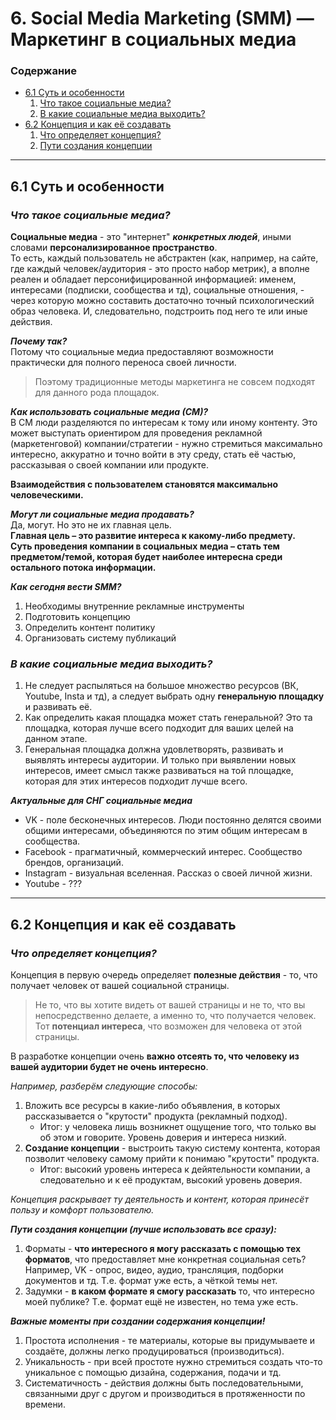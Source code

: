 # 6. Social Media Marketing (SMM) — Маркетинг в социальных медиа

<h3>Содержание</h3>
<ul>
  <li><a href="#61-суть-и-особенности">6.1 Суть и особенности</a>
    <ol>
      <li><a href="#что-такое-социальные-медиа">Что такое социальные медиа?</a></li>
      <li><a href="#в-какие-социальные-медиа-выходить">В какие социальные медиа выходить?</a></li>
    </ol>
  </li>
    <li><a href="#62-концепция-и-как-её-создавать">6.2 Концепция и как её создавать</a>
    <ol>
      <li><a href="#Что-определяет-концепция">Что определяет концепция?</a></li>
      <li><a href="#Пути-создания-концепции">Пути создания концепции</a></li>
    </ol>
  </li>
</ul>

<hr>

## 6.1 Суть и особенности
### ***Что такое социальные медиа?***
**Социальные медиа** - это "интернет" ***конкретных людей***, иными словами **персонализированное пространство**.<br>
То есть, каждый пользователь не абстрактен (как, например, на сайте, где каждый человек/аудитория - это просто набор метрик), а вполне реален и обладает персонифицированной информацией: именем, интересами (подписки, сообщества и тд), социальные отношения, - через которую можно составить достаточно точный психологический образ человека. И, следовательно, подстроить под него те или иные действия.

***Почему так?*** <br> 
Потому что социальные медиа предоставляют возможности практически для полного переноса своей личности.

> Поэтому традиционные методы маркетинга не совсем подходят для данного рода площадок.

***Как использовать социальные медиа (СМ)?*** <br>
В СМ люди разделяются по интересам к тому или иному контенту. Это может выступать ориентиром для проведения рекламной (маркетенговой) компании/стратегии - нужно стремиться максимально интересно, аккуратно и точно войти в эту среду, стать её частью, рассказывая о своей компании или продукте.

**Взаимодействия с пользователем становятся максимально человеческими.**

***Могут ли социальные медиа продавать?*** <br>
Да, могут. Но это не их главная цель. <br>
**Главная цель – это развитие интереса к какому-либо предмету. <br>
Суть проведения компании в социальных медиа – стать тем предметом/темой, которая будет наиболее интересна среди остального потока информации.**

***Как сегодня вести SMM?***
1. Необходимы внутренние рекламные инструменты 
2. Подготовить концепцию
3. Определить контент политику
4. Организовать систему публикаций

### ***В какие социальные медиа выходить?***
1. Не следует распыляться на большое множество ресурсов (ВК, Youtube, Insta и тд), а следует выбрать одну **генеральную площадку** и развивать её.
2. Как определить какая площадка может стать генеральной? Это та площадка, которая лучше всего подходит для ваших целей на данном этапе.
3. Генеральная площадка должна удовлетворять, развивать и выявлять интересы аудитории. И только при выявлении новых интересов, имеет смысл также развиваться на той площадке, которая для этих интересов подходит лучше всего.

***Актуальные для СНГ социальные медиа***
* VK - поле бесконечных интересов. Люди постоянно делятся своими общими интересами, объединяются по этим общим интересам в сообщества.
* Facebook - прагматичный, коммерческий интерес. Сообщество брендов, организаций. 
* Instagram - визуальная вселенная. Рассказ о своей личной жизни.
* Youtube - ???

<hr>

## 6.2 Концепция и как её создавать
### ***Что определяет концепция?***
Концепция в первую очередь определяет **полезные действия** - то, что получает человек от вашей социальной страницы.
> Не то, что вы хотите видеть от вашей страницы и не то, что вы непосредственно делаете, а именно то, что получается человек. Тот **потенциал интереса**, что возможен для человека от этой страницы.

В разработке концепции очень **важно отсеять то, что человеку из вашей аудитории будет не очень интересно**.

*Например, разберём следующие способы:*
1. Вложить все ресурсы в какие-либо объявления, в которых рассказывается о "крутости" продукта (рекламный подход).
    * Итог: у человека лишь возникнет ощущение того, что только вы об этом и говорите. Уровень доверия и интереса низкий.
2. **Создание концепции** - выстроить такую систему контента, которая позволит человеку самому прийти к понимаю "крутости" продукта.
    * Итог: высокий уровень интереса к дейятельности компании, а следовательно и к её продуктам, высокий уровень доверия.
    
*Концепция раскрывает ту деятельность и контент, которая принесёт пользу и комфорт пользователю.*

***Пути создания концепции (лучше использовать все сразу):***
1. Форматы - **что интересного я могу рассказать с помощью тех форматов**, что предоставляет мне конкретная социальная сеть? Например, VK - опрос, видео, аудио, трансляция, подборки документов и тд. Т.е. формат уже есть, а чёткой темы нет.
2. Задумки - **в каком формате я смогу рассказать** то, что интересно моей публике? Т.е. формат ещё не известен, но тема уже есть.

***Важные моменты при создании содержания концепции!***
1. Простота исполнения - те материалы, которые вы придумываете и создаёте, должны легко продуцироваться (производиться).
2. Уникальность - при всей простоте нужно стремиться создать что-то уникальное с помощью дизайна, содержания, подачи и тд.
3. Систематичность - действия должны быть последовательными, связанными друг с другом и производиться в протяженности по времени.
